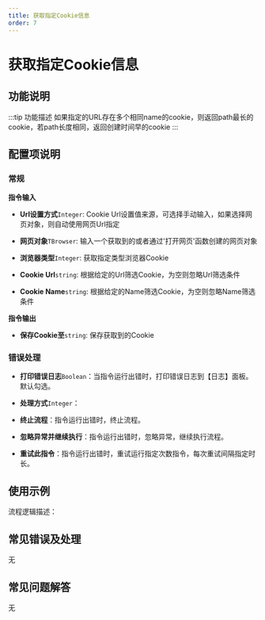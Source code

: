```yaml
---
title: 获取指定Cookie信息
order: 7
---
```


# 获取指定Cookie信息

## 功能说明

:::tip 功能描述
如果指定的URL存在多个相同name的cookie，则返回path最长的cookie，若path长度相同，返回创建时间早的cookie
:::

## 配置项说明

### 常规

**指令输入**

- **Url设置方式**`Integer`: Cookie Url设置值来源，可选择手动输入，如果选择网页对象，则自动使用网页Url指定

- **网页对象**`TBrowser`: 输入一个获取到的或者通过'打开网页'函数创建的网页对象

- **浏览器类型**`Integer`: 获取指定类型浏览器Cookie

- **Cookie Url**`string`: 根据给定的Url筛选Cookie，为空则忽略Url筛选条件

- **Cookie Name**`string`: 根据给定的Name筛选Cookie，为空则忽略Name筛选条件


**指令输出**

- **保存Cookie至**`string`: 保存获取到的Cookie

### 错误处理

- **打印错误日志**`Boolean`：当指令运行出错时，打印错误日志到【日志】面板。默认勾选。

- **处理方式**`Integer`：

 - **终止流程**：指令运行出错时，终止流程。

 - **忽略异常并继续执行**：指令运行出错时，忽略异常，继续执行流程。

 - **重试此指令**：指令运行出错时，重试运行指定次数指令，每次重试间隔指定时长。

## 使用示例

流程逻辑描述：

## 常见错误及处理

无

## 常见问题解答

无

